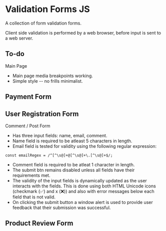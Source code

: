 # Validation Forms JS

A collection of form validation forms.

Client side validation is performed by a web browser, before input is sent to a web server.

## To-do 

Main Page 
- Main page media breakpoints working. 
- Simple style -- no frills minimalist. 

Payment Form 
- 

User Registration Form 
- 

Comment / Post Form 
- Has three input fields: name, email, comment. 
- Name field is required to be atleast 5 characters in length. 
- Email field is tested for validity using the following regular expression:
```
const emailRegex = /^[^\s@]+@[^\s@]+\.[^\s@]+$/;
```
- Comment field is required to be atleat 1 character in length. 
- The submit btn remains disabled unless all fields have their requirements met.
- The validity of the input fields is dynamically updated as the user interacts with the fields. 
This is done using both HTML Unicode icons (checkmark (&#9989;) and x (&#10060;)) and also with error messages below each field that is not valid. 
- On clicking the submit button a window alert is used to provide user feedback that their submission was successful.

Product Review Form 
- 